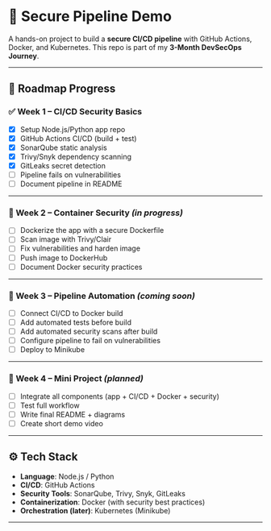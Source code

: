 # 🚀 Secure Pipeline Demo

A hands-on project to build a **secure CI/CD pipeline** with GitHub Actions, Docker, and Kubernetes.
This repo is part of my **3-Month DevSecOps Journey**.

---

## 📅 Roadmap Progress

### ✅ Week 1 – CI/CD Security Basics

* [x] Setup Node.js/Python app repo
* [x] GitHub Actions CI/CD (build + test)
* [x] SonarQube static analysis
* [x] Trivy/Snyk dependency scanning
* [x] GitLeaks secret detection
* [ ] Pipeline fails on vulnerabilities
* [ ] Document pipeline in README

---

### 🔄 Week 2 – Container Security *(in progress)*

* [ ] Dockerize the app with a secure Dockerfile
* [ ] Scan image with Trivy/Clair
* [ ] Fix vulnerabilities and harden image
* [ ] Push image to DockerHub
* [ ] Document Docker security practices

---

### 🔄 Week 3 – Pipeline Automation *(coming soon)*

* [ ] Connect CI/CD to Docker build
* [ ] Add automated tests before build
* [ ] Add automated security scans after build
* [ ] Configure pipeline to fail on vulnerabilities
* [ ] Deploy to Minikube

---

### 🔄 Week 4 – Mini Project *(planned)*

* [ ] Integrate all components (app + CI/CD + Docker + security)
* [ ] Test full workflow
* [ ] Write final README + diagrams
* [ ] Create short demo video

---

## ⚙️ Tech Stack

* **Language**: Node.js / Python
* **CI/CD**: GitHub Actions
* **Security Tools**: SonarQube, Trivy, Snyk, GitLeaks
* **Containerization**: Docker (with security best practices)
* **Orchestration (later)**: Kubernetes (Minikube)

---
